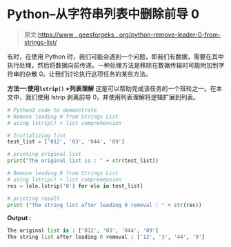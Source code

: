 # Python–从字符串列表中删除前导 0

> 原文:[https://www . geesforgeks . org/python-remove-leader-0-from-strings-list/](https://www.geeksforgeeks.org/python-remove-leading-0-from-strings-list/)

有时，在使用 Python 时，我们可能会遇到一个问题，即我们有数据，需要在其中执行处理，然后将数据向前传递。一种处理方法是移除在数据传输时可能附加到字符串的杂散 0。让我们讨论执行这项任务的某些方法。

**方法一:使用`lstrip()` +列表理解**
这是可以帮助完成该任务的一个班轮之一。在本文中，我们使用 lstrip 剥离前导 0，并使用列表理解将逻辑扩展到列表。

```py
# Python3 code to demonstrate 
# Remove leading 0 from Strings List
# using lstrip() + list comprehension

# Initializing list
test_list = ['012', '03', '044', '09']

# printing original list
print("The original list is : " + str(test_list))

# Remove leading 0 from Strings List
# using lstrip() + list comprehension
res = [ele.lstrip('0') for ele in test_list]

# printing result 
print ("The string list after leading 0 removal : " + str(res))
```

**Output :**

```py
The original list is : ['012', '03', '044', '09']
The string list after leading 0 removal : ['12', '3', '44', '9']

```